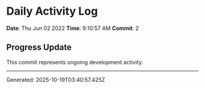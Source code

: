 # Daily Activity Log

**Date**: Thu Jun 02 2022
**Time**: 9:10:57 AM
**Commit**: 2

## Progress Update

This commit represents ongoing development activity.

---
Generated: 2025-10-19T03:40:57.425Z
